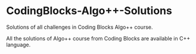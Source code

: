 # CodingBlocks-Algo++-Solutions
Solutions of all challenges in Coding Blocks Algo++ course.

All the solutions of Algo++ course from Coding Blocks are available in C++ language.
